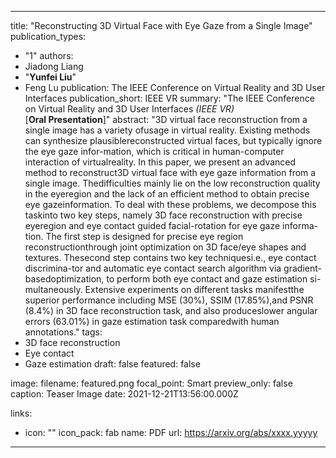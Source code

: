 ---

title: "Reconstructing 3D Virtual Face with Eye Gaze from a Single Image"
publication_types:
  - "1"
authors:
  - Jiadong Liang
  - "**Yunfei Liu**"
  - Feng Lu
publication: The IEEE Conference on Virtual Reality and 3D User Interfaces
publication_short: IEEE VR
summary: "The IEEE Conference on Virtual Reality and 3D User Interfaces *(IEEE VR)* <br> 
[**Oral Presentation**]"
abstract: "3D virtual face reconstruction from a single image has a variety ofusage in virtual reality. Existing methods can synthesize plausiblereconstructed virtual faces, but typically ignore the eye gaze infor-mation, which is critical in human-computer interaction of virtualreality. In this paper, we present an advanced method to reconstruct3D virtual face with eye gaze information from a single image. Thedifficulties mainly lie on the low reconstruction quality in the eyeregion and the lack of an efficient method to obtain precise eye gazeinformation. To deal with these problems, we decompose this taskinto two key steps, namely 3D face reconstruction with precise eyeregion and eye contact guided facial-rotation for eye gaze informa-tion. The first step is designed for precise eye region reconstructionthrough joint optimization on 3D face/eye shapes and textures. Thesecond step contains two key techniquesi.e., eye contact discrimina-tor and automatic eye contact search algorithm via gradient-basedoptimization, to perform both eye contact and gaze estimation si-multaneously.  Extensive experiments on different tasks manifestthe superior performance including MSE (30%), SSIM (17.85%),and PSNR (8.4%) in 3D face reconstruction task, and also produceslower angular errors (63.01%) in gaze estimation task comparedwith human annotations."
tags:
  - 3D face reconstruction
  - Eye contact
  - Gaze estimation
draft: false
featured: false

image:
  filename: featured.png
  focal_point: Smart
  preview_only: false
  caption: Teaser Image
date: 2021-12-21T13:56:00.000Z

links:
  - icon: ""
    icon_pack: fab
    name: PDF
    url: https://arxiv.org/abs/xxxx.yyyyy

---
